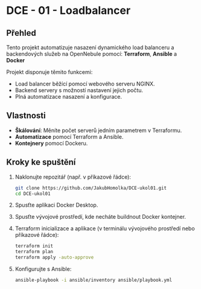 # DCE - 01 - Loadbalancer

## Přehled
Tento projekt automatizuje nasazení dynamického load balanceru a backendových služeb na OpenNebule pomocí: **Terraform**, **Ansible** a **Docker**

Projekt disponuje těmito funkcemi:
- Load balancer běžící pomocí webového serveru NGINX.
- Backend servery s možností nastavení jejich počtu.
- Plná automatizace nasazení a konfigurace.

## Vlastnosti
- **Škálování**: Měníte počet serverů jedním parametrem v Terraformu.
- **Automatizace** pomocí Terraform a Ansible.
- **Kontejnery** pomocí Dockeru.

## Kroky ke spuštění
1. Naklonujte repozitář (např. v příkazové řádce):
   ```bash
   git clone https://github.com/JakubHomolka/DCE-ukol01.git
   cd DCE-ukol01
   ```

2. Spusťte aplikaci Docker Desktop.

3. Spusťte vývojové prostředí, kde necháte buildnout Docker kontejner.

4. Terraform inicializace a aplikace (v terminálu vývojového prostředí nebo příkazové řádce):
    ```bash
    terraform init
    terraform plan
    terraform apply -auto-approve
    ``` 

5. Konfigurujte s Ansible:
    ```bash
    ansible-playbook -i ansible/inventory ansible/playbook.yml
    ```
